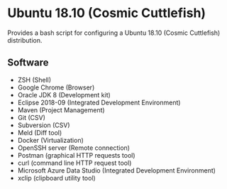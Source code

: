 # Ubuntu 18.10 (Cosmic Cuttlefish)

Provides a bash script for configuring a Ubuntu 18.10 (Cosmic Cuttlefish) distribution.


## Software
 * ZSH (Shell)
 * Google Chrome (Browser)
 * Oracle JDK 8 (Development kit)
 * Eclipse 2018-09 (Integrated Development Environment)
 * Maven (Project Management)
 * Git (CSV)
 * Subversion (CSV)
 * Meld (Diff tool)
 * Docker (Virtualization)
 * OpenSSH server (Remote connection)
 * Postman (graphical HTTP requests tool)
 * curl (command line HTTP request tool)
 * Microsoft Azure Data Studio (Integrated Development Environment)
 * xclip (clipboard utility tool)
